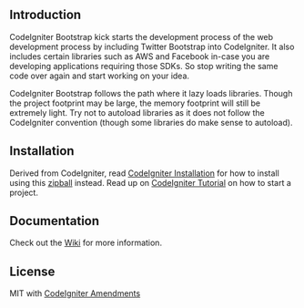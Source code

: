 ## Introduction

CodeIgniter Bootstrap kick starts the development process of the web development process by including Twitter Bootstrap into CodeIgniter. It also includes certain libraries such as AWS and Facebook in-case you are developing applications requiring those SDKs. So stop writing the same code over again and start working on your idea.

CodeIgniter Bootstrap follows the path where it lazy loads libraries. Though the project footprint may be large, the memory footprint will still be extremely light. Try not to autoload libraries as it does not follow the CodeIgniter convention (though some libraries do make sense to autoload).

## Installation

Derived from CodeIgniter, read [CodeIgniter Installation](http://codeigniter.com/user_guide/installation/index.html) for how to install using this [zipball](https://github.com/sjlu/CodeIgniter-Bootstrap/zipball/master) instead. Read up on [CodeIgniter Tutorial](http://codeigniter.com/user_guide/tutorial/index.html) on how to start a project.

## Documentation

Check out the [Wiki](https://github.com/sjlu/CodeIgniter-Bootstrap/wiki) for more information.

## License

MIT with [CodeIgniter Amendments](http://codeigniter.com/user_guide/license.html)